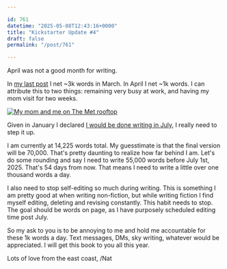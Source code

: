 ```yaml
---

id: 761
datetime: "2025-05-08T12:43:16+0000"
title: "Kickstarter Update #4"
draft: false
permalink: "/post/761"

---
```


April was not a good month for writing. 

In [my last post](https://writing.natwelch.com/post/758) I net ~3k words in March. In April I net ~1k words. I can attribute this to two things: remaining very busy at work, and having my mom visit for two weeks. 

[![My mom and me on The Met rooftop](https://icco.imgix.net/photos/2025/0KN34Y484AX3Q.jpg?w=1200)](https://icco.imgix.net/photos/2025/0KN34Y484AX3Q.jpg)

Given in January I declared [I would be done writing in July](https://www.kickstarter.com/projects/natwelch/make-100-locative-garden/posts/4302826), I really need to step it up.

I am currently at 14,225 words total. My guesstimate is that the final version will be 70,000. That's pretty daunting to realize how far behind I am. Let's do some rounding and say I need to write 55,000 words before July 1st, 2025. That's 54 days from now. That means I need to write a little over one thousand words a day. 

I also need to stop self-editing so much during writing. This is something I am pretty good at when writing non-fiction, but while writing fiction I find myself editing, deleting and revising constantly. This habit needs to stop. The goal should be words on page, as I have purposely scheduled editing time post July.

So my ask to you is to be annoying to me and hold me accountable for these 1k words a day. Text messages, DMs, sky writing, whatever would be appreciated. I will get this book to you all this year.

Lots of love from the east coast,
/Nat
